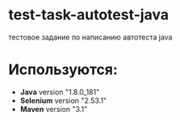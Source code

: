 # test-task-autotest-java
тестовое задание по написанию автотеста java

<h1>Используются:</h1>
<ul>
  <li><b>Java</b> version "1.8.0_181"</li>
  <li><b>Selenium</b> version "2.53.1"</li>
  <li><b>Maven</b> version "3.1"</li>
</ul>
